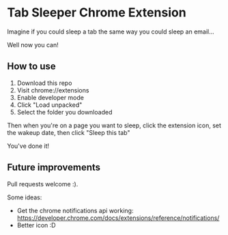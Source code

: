 # Tab Sleeper Chrome Extension

Imagine if you could sleep a tab the same way you could sleep an email...

Well now you can!

## How to use

1. Download this repo
2. Visit chrome://extensions 
3. Enable developer mode 
4. Click "Load unpacked"
5. Select the folder you downloaded

Then when you're on a page you want to sleep, click the extension icon, set the wakeup date, then click "Sleep this tab"

You've done it!

## Future improvements

Pull requests welcome :).

Some ideas:
- Get the chrome notifications api working: https://developer.chrome.com/docs/extensions/reference/notifications/
- Better icon :D
